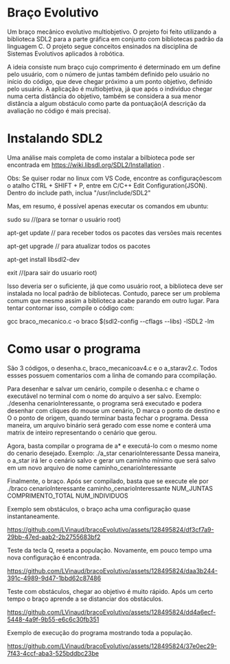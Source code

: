 # Braço Evolutivo

Um braço mecânico evolutivo multiobjetivo. O projeto foi feito utilizando a biblioteca SDL2 para a parte gráfica em conjunto com bibliotecas padrão da linguagem C.
O projeto segue conceitos ensinados na disciplina de Sistemas Evolutivos aplicados à robótica.

A ideia consiste num braço cujo comprimento é determinado em um define pelo usuário, com o número de juntas também definido pelo usuário no início do código,
que deve chegar próximo a um ponto objetivo, definido pelo usuário. A aplicação é multiobjetiva, já que após o indivíduo chegar numa certa distância do objetivo,
também se considera a sua menor distância a algum obstáculo como parte da pontuação(A descrição da avaliação no código é mais precisa).

# Instalando SDL2

Uma análise mais completa de como instalar a bilbioteca pode ser encontrada em https://wiki.libsdl.org/SDL2/Installation .

Obs:  Se quiser rodar no linux com VS Code, encontre as configuraçõescom o atalho CTRL + SHIFT + P, entre em C/C++ Edit Configuration(JSON). Dentro do include path, inclua "/usr/include/SDL2"

Mas, em resumo, é possível apenas executar os comandos em ubuntu:


sudo su  //(para se tornar o usuário root)

apt-get update // para receber todos os pacotes das versões mais recentes

apt-get upgrade // para atualizar todos os pacotes

apt-get install libsdl2-dev


exit //(para sair do usuario root)

Isso deveria ser o suficiente, já que como usuário root, a biblioteca deve ser instalada no local padrão de bibliotecas. Contudo, 
parece ser um problema comum que mesmo assim a biblioteca acabe parando em outro lugar. Para tentar contornar isso,
compile o código com:

gcc braco_mecanico.c -o braco $(sdl2-config --cflags --libs) -lSDL2 -lm

# Como usar o programa

São 3 códigos, o desenha.c, braco_mecanicoav4.c e o a_starav2.c. Todos essses possuem comentarios com a linha de comando para ccompilação.

Para desenhar e salvar um cenário, compile o desenha.c e chame o executável no terminal com o nome do arquivo a ser salvo.
Exemplo: ./desenha cenarioInteressante, o programa será executado e podera desenhar com cliques do mouse um cenário, D marca o ponto de destino e O o ponto de origem, quando terminar basta fechar o programa.
Dessa maneira, um arquivo binário será gerado com esse nome e conterá uma matrix de inteiro representando o cenário que gerou.

Agora, basta compilar o programa de a* e executá-lo com o mesmo nome do cenario desejado.
Exemplo: ./a_star cenarioInteressante
Dessa maneira, o a_star irá ler o cenário salvo e gerar um caminho mínimo que será salvo em um novo arquivo de nome caminho_cenarioInteressante

Finalmente, o braço. Após ser compilado, basta que se execute ele por ./braco cenarioInteressante caminho_cenarioInteressante NUM_JUNTAS COMPRIMENTO_TOTAL NUM_INDIVIDUOS


Exemplo sem obstáculos, o braço acha uma configuração quase instantaneamente.

https://github.com/LVinaud/bracoEvolutivo/assets/128495824/df3cf7a9-29bb-47ed-aab2-2b2755683bf2



Teste da tecla Q, reseta a população. Novamente, em pouco tempo uma nova configuração é encontrada.

https://github.com/LVinaud/bracoEvolutivo/assets/128495824/daa3b244-391c-4989-9d47-1bbd62c87486



Teste com obstáculos, chegar ao objetivo é muito rápido. Após um certo tempo o braço aprende a se distanciar dos obstáculos.

https://github.com/LVinaud/bracoEvolutivo/assets/128495824/dd4a6ecf-5448-4a9f-9b55-e6c6c30fb351


Exemplo de execução do programa mostrando toda a população.

https://github.com/LVinaud/bracoEvolutivo/assets/128495824/37e0ec29-7f43-4ccf-aba3-525bddbc23be





